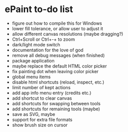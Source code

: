 # ePaint to-do list

- figure out how to compile this for Windows
- lower fill tolerance, or allow user to adjust it
- allow different canvas resolutions (maybe dragging?)
- Ctrl+Scroll or Ctrl+-\+ to zoom
- dark/light mode switch
- documentation for the love of god
- remove all debug messages (when finished)
- package application
- maybe replace the default HTML color picker
- fix painting dot when leaving color picker
- global menu items
- disable html shortcuts (reload, inspect, etc.)
- limit number of kept actions
- add app info menu entry (credits etc.)
- add shortcut to clear canvas
- add shortcuts for swapping between tools
- add shortcuts for remaining tools (maybe)
- save as SVG, maybe
- support for extra file formats
- show brush size on cursor
